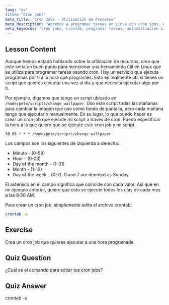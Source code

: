 ```yaml
---
lang: "es"
title: "Cron Jobs"
meta_title: "Cron Jobs - Utilización de Procesos"
meta_description: "Aprende a programar tareas en Linux con cron jobs. Comprende la sintaxis de crontab y automatiza scripts para operaciones diarias. ¡Empieza con esta guía para principiantes!"
meta_keywords: "cron jobs, crontab, programar tareas, automatización Linux, comandos Linux, Linux para principiantes, tutorial Linux, crontab -e"
---
```


## Lesson Content

Aunque hemos estado hablando sobre la utilización de recursos, creo que este sería un buen punto para mencionar una herramienta útil en Linux que se utiliza para programar tareas usando cron. Hay un servicio que ejecuta programas por ti a la hora que programes. Esto es realmente útil si tienes un script que quieres ejecutar una vez al día y que necesita ejecutar algo por ti.

Por ejemplo, digamos que tengo un script ubicado en `/home/pete/scripts/change_wallpaper`. Uso este script todas las mañanas para cambiar la imagen que uso como fondo de pantalla, pero cada mañana tengo que ejecutarlo manualmente. En su lugar, lo que puedo hacer es crear un cron job que ejecute mi script a través de cron. Puedo especificar la hora a la que quiero que se ejecute este cron job y mi script.

```plaintext
30 08 * * * /home/pete/scripts/change_wallpaper
```

Los campos son los siguientes de izquierda a derecha:

- Minute - (0-59)
- Hour - (0-23)
- Day of the month - (1-31)
- Month - (1-12)
- Day of the week - (0-7). 0 and 7 are denoted as Sunday

El asterisco en el campo significa que coincide con cada valor. Así que en mi ejemplo anterior, quiero que esto se ejecute todos los días de cada mes a las 8:30 AM.

Para crear un cron job, simplemente edita el archivo crontab:

```bash
crontab -e
```

## Exercise

Crea un cron job que quieras ejecutar a una hora programada.

## Quiz Question

¿Cuál es el comando para editar tus cron jobs?

## Quiz Answer

crontab -e
